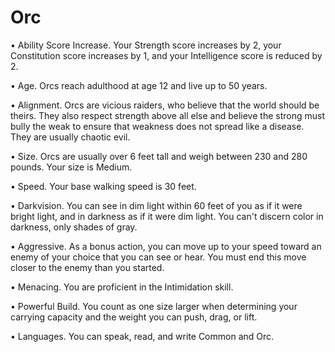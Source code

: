 # Orc

• Ability Score Increase. Your Strength score increases by 2, your Constitution score increases by 1, and your Intelligence score is reduced by 2.

• Age. Orcs reach adulthood at age 12 and live up to 50 years.

• Alignment. Orcs are vicious raiders, who believe that the world should be theirs. They also respect strength above all else and believe the strong must bully the weak to ensure that weakness does not spread like a disease. They are usually chaotic evil.

• Size. Orcs are usually over 6 feet tall and weigh between 230 and 280 pounds. Your size is Medium.

• Speed. Your base walking speed is 30 feet.

• Darkvision. You can see in dim light within 60 feet of you as if it were bright light, and in darkness as if it were dim light. You can't discern color in darkness, only shades of gray.

• Aggressive. As a bonus action, you can move up to your speed toward an enemy of your choice that you can see or hear. You must end this move closer to the enemy than you started.

• Menacing. You are proficient in the Intimidation skill.

• Powerful Build. You count as one size larger when determining your carrying capacity and the weight you can push, drag, or lift.

• Languages. You can speak, read, and write Common and Orc.
